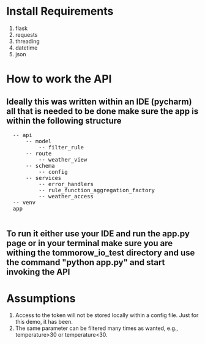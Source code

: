 <body>
  <h1>Install Requirements</h1>
  <ol>
  <li>flask</li>
  <li>requests</li>
  <li>threading</li>
  <li>datetime</li>
  <li>json</li>
  </ol>


  <h1>How to work the API</h1>
  <h2>Ideally this was written within an IDE (pycharm) all that is needed to be done make sure the app is within the following structure</h2>
  <pre>
  -- api
      -- model
          -- filter_rule
      -- route
          -- weather_view
      -- schema
          -- config
      -- services
          -- error_handlers
          -- rule_function_aggregation_factory
          -- weather_access
  -- venv
  app
  </pre>

  <h2>To run it either use your IDE and run the app.py page or 
  in your terminal make sure you are withing the tommorow_io_test directory and 
  use the command "python app.py" and start invoking the API</h2>

  <h1>Assumptions</h1>
  <ol>
    <li>Access to the token will not be stored locally within a config file. Just for this demo, it has been.</li>
    <li>The same parameter can be filtered many times as wanted, e.g., temperature>30 or temperature<30.</li>
  </ol>
</body>
